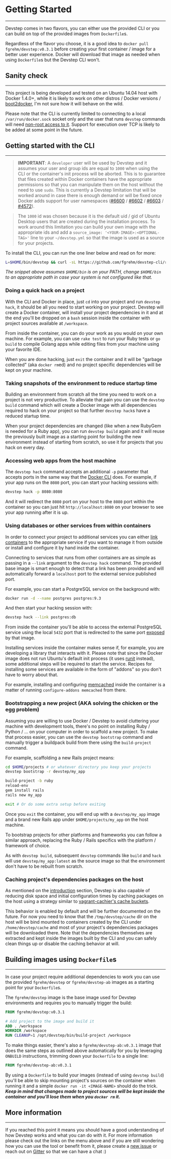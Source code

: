 # Getting Started
-----------------

Devstep comes in two flavors, you can either use the provided CLI or you can build
on top of the provided images from `Dockerfile`s.

Regardless of the flavor you choose, it is a good idea to `docker pull fgrehm/devstep:v0.3.1`
before creating your first container / image for a better user experience. Docker
will download that image as needed when using `Dockerfile`s but the Devstep CLI won't.

## Sanity check
---------------

This project is being developed and tested on an Ubuntu 14.04 host with Docker
1.4.0+, while it is likely to work on other distros / Docker versions /
[boot2docker](http://boot2docker.io/), I'm not sure how it will behave on the wild.

Please note that the CLI is currently limited to connecting to a local `/var/run/docker.sock`
socket only and the user that runs `devstep` commands will need [non-root access to it](http://docs.docker.io/installation/ubuntulinux/#giving-non-root-access).
Support for execution over TCP is likely to be added at some point in the future.

## Getting started with the CLI
-------------------------------

> **IMPORTANT**: A `developer` user will be used by Devstep and it assumes your
user and group ids are equal to `1000` when using the CLI or the container's init
process will be aborted. This is to guarantee that files created within Docker
containers have the appropriate permissions so that you can manipulate them
on the host without the need to use `sudo`. This is currently a Devstep limitation
that will be worked around in case there is enough demand or will be fixed once
Docker adds support for user namespaces ([#6600](https://github.com/dotcloud/docker/pull/6600)
/ [#6602](https://github.com/dotcloud/docker/pull/6602) / [#6603](https://github.com/dotcloud/docker/pull/6603)
/ [#4572](https://github.com/dotcloud/docker/pull/4572)).

> The `1000` id was chosen because it is the default uid / gid of Ubuntu Desktop users
that are created during the installation process. To work around this limitation
you can build your own image with the appropriate ids and add a `source_image: '<YOUR-IMAGE>:<OPTIONAL-TAG>'`
line to your `~/devstep.yml` so that the image is used as a source for your projects.

To install the CLI, you can run the one liner below and read on for more:

```sh
L=$HOME/bin/devstep && curl -sL https://github.com/fgrehm/devstep-cli/releases/download/v0.3.1/linux_amd64 > $L && chmod +x $L
```

_The snippet above assumes `$HOME/bin` is on your PATH, change `$HOME/bin` to
an appropriate path in case your system is not configured like that._

### Doing a quick hack on a project

With the CLI and Docker in place, just `cd` into your project and run `devstep hack`,
it should be all you need to start working on your project. Devstep will create
a Docker container, will install your project dependencies in it and at the end
you'll be dropped on a `bash` session inside the container with project sources
available at `/workspace`.

From inside the container, you can do your work as you would on your own machine.
For example, you can use `rake test` to run your Ruby tests or `go build` to
compile Golang apps while editing files from your machine using your favorite IDE.

When you are done hacking, just `exit` the container and it will be "garbage
collected" (aka `docker rm`ed) and no project specific dependencies will be kept
on your machine.

### Taking snapshots of the environment to reduce startup time

Building an environment from scratch all the time you need to work on a project
is not very productive. To alleviate that pain you can use the `devstep build`
command which will create a Docker image with all dependencies required to hack
on your project so that further `devstep hack`s have a reduced startup time.

When your project dependencies are changed (like when a new RubyGem is needed
for a Ruby app), you can run `devstep build` again and it will reuse the previously
built image as a starting point for building the new environment instead of
starting from scratch, so use it for projects that you hack on every day.

### Accessing web apps from the host machine

The `devstep hack` command accepts an additional `-p` parameter that accepts ports
in the same way that the [Docker CLI](https://docs.docker.com/reference/commandline/cli/#run)
does. For example, if your app runs on the `8080` port, you can start your hacking
sessions with:

```sh
devstep hack -p 8080:8080
```

And it will redirect the `8080` port on your host to the `8080` port within the
container so you can just hit `http://localhost:8080` on your browser to see your
app running after it is up.

### Using databases or other services from within containers

In order to connect your project to additional services you can either [link containers](http://docs.docker.com/userguide/dockerlinks/#container-linking)
to the appropriate service if you want to manage it from outside or install and
configure it by hand inside the container.

Connecting to services that runs from other containers are as simple as passing
in a `--link` argument to the `devstep hack` command. The provided base image is
smart enough to detect that a link has been provided and will automatically forward
a `localhost` port to the external service published port.

For example, you can start a PostgreSQL service on the background with:

```sh
docker run -d --name postgres postgres:9.3
```

And then start your hacking session with:

```sh
devstep hack --link postgres:db
```

From inside the container you'll be able to access the external PostgreSQL service
using the local `5432` port that is redirected to the same port [exposed](http://docs.docker.com/reference/builder/#expose)
by that image.

Installing services inside the container makes sense if, for example, you are
developing a library that interacts with it. Please note that since the Docker
image does not run Ubuntu's default init process (it uses [runit](http://smarden.org/runit/)
instead), some additional steps will be required to start the service. Recipes
for installing some services are available in the form of "addons" so you don't
have to worry about that.

For example, installing and configuring [memcached](http://memcached.org/) inside
the container is a matter of running `configure-addons memcached` from there.

### Bootstrapping a new project (AKA solving the chicken or the egg problem)

Assuming you are willing to use Docker / Devstep to avoid cluttering your machine
with development tools, there's no point on installing Ruby / Python / ... on your
computer in order to scaffold a new project. To make that process easier, you can
use the `devstep bootstrap` command and manually trigger a buildpack build from
there using the `build-project` command.

For example, scaffolding a new Rails project means:

```sh
cd $HOME/projects # or whatever directory you keep your projects
devstep bootstrap -r devstep/my_app

build-project -b ruby
reload-env
gem install rails
rails new my_app

exit # Or do some extra setup before exiting
```

Once you `exit` the container, you will end up with a `devstep/my_app` image
and a brand new Rails app under `$HOME/projects/my_app` on the host machine.

To bootstrap projects for other platforms and frameworks you can follow a similar
approach, replacing the Ruby / Rails specifics with the platform / framework
of choice.

As with `devstep build`, subsequent `devstep` commands like `build` and `hack`
will use `devstep/my_app:latest` as the source image so that the environment
don't have to be rebuilt from scratch.

### Caching project's dependencies packages on the host

As mentioned on the [introduction](introduction) section, Devstep is also capable
of reducing disk space and initial configuration times by caching packages on the
host using a strategy similar to [vagrant-cachier's cache buckets](http://fgrehm.viewdocs.io/vagrant-cachier/how-does-it-work).

This behavior is enabled by default and will be further documented on the future.
For now you need to know that the `/tmp/devstep/cache` dir on the host will be bind
mounted to containers created by the CLI under `/home/devstep/cache` and most of your
project's dependencies packages will be downloaded there. Note that the dependencies
themselves are extracted and kept inside the images built by the CLI and you can
safely clean things up or disable the caching behavior at will.

## Building images using `Dockerfile`s
--------------------------------------

In case your project require additional dependencies to work you can use the provided
`fgrehm/devstep` or `fgrehm/devstep-ab` images as a starting point for your `Dockerfile`s.

The `fgrehm/devstep` image is the base image used for Devstep environments and
requires you to manually trigger the build:

```Dockerfile
FROM fgrehm/devstep:v0.3.1

# Add project to the image and build it
ADD . /workspace
WORKDIR /workspace
RUN CLEANUP=1 /opt/devstep/bin/build-project /workspace
```

To make things easier, there's also a `fgrehm/devstep-ab:v0.3.1` image that
does the same steps as outlined above automatically for you by leveraging `ONBUILD`
instructions, trimming down your `Dockerfile` to a single line:

```Dockerfile
FROM fgrehm/devstep-ab:v0.3.1
```

By using a `Dockerfile` to build your images (instead of using `devstep build`)
you'll be able to skip mounting project's sources on the container when running
it and a simple `docker run -it <IMAGE-NAME>` should do the trick. **_Keep in mind
that changes made to project sources will be kept inside the container and
you'll lose them when you `docker rm` it._**

## More information
-------------------

If you reached this point it means you should have a good understanding of how
Devstep works and what you can do with it. For more information please check out
the links on the menu above and if you are still wondering how you can use the
tool or benefit from it, please create a [new issue](https://github.com/fgrehm/devstep/issues/new)
or reach out on [Gitter](https://gitter.im/fgrehm/devstep) so that we can have
a chat :)
